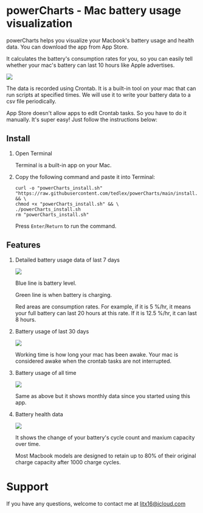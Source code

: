 # powerCharts - Mac battery usage visualization

powerCharts helps you visualize your Macbook's battery usage and health data. You can download the app from App Store. 

It calculates the battery's consumption rates for you, so you can easily tell whether your mac's battery can last 10 hours like Apple advertises.

![](https://github.com/user-attachments/assets/364e2b6e-2ece-4961-a6a9-9cfacb9fb9dd)

The data is recorded using Crontab. It is a built-in tool on your mac that can run scripts at specified times. We will use it to write your battery data to a csv file periodically.

App Store doesn't allow apps to edit Crontab tasks. So you have to do it manually. It's super easy! Just follow the instructions below:


## Install

1. Open Terminal

    Terminal is a built-in app on your Mac.

2. Copy the following command and paste it into Terminal:

    ```
    curl -o "powerCharts_install.sh" "https://raw.githubusercontent.com/tedlex/powerCharts/main/install.sh" && \
    chmod +x "powerCharts_install.sh" && \
    ./powerCharts_install.sh
    rm "powerCharts_install.sh"
    ```
    Press `Enter`/`Return` to run the command.

## Features

1. Detailed battery usage data of last 7 days

    ![](https://github.com/user-attachments/assets/364e2b6e-2ece-4961-a6a9-9cfacb9fb9dd)

    Blue line is battery level. 
    
    Green line is when battery is charging. 
    
    Red areas are consumption rates. For example, if it is 5 %/hr, it means your full battery can last 20 hours at this rate. If it is 12.5 %/hr, it can last 8 hours. 

2. Battery usage of last 30 days

    ![](https://github.com/user-attachments/assets/bc5a56a4-2c5e-4b39-9fd6-979eb1983c02)

    Working time is how long your mac has been awake. Your mac is considered awake when the crontab tasks are not interrupted. 

3. Battery usage of all time

    ![](https://github.com/user-attachments/assets/ea7e72f1-ebf2-4318-aa6c-4b0972784f8b)

    Same as above but it shows monthly data since you started using this app.

4. Battery health data

    ![](https://github.com/user-attachments/assets/3588a930-2ab3-46c2-aa4d-31327e3bcbdd)

   It shows the change of your battery's cycle count and maxium capacity over time.

   Most Macbook models are designed to retain up to 80% of their original charge capacity after 1000 charge cycles. 

# Support

If you have any questions, welcome to contact me at litx16@icloud.com
